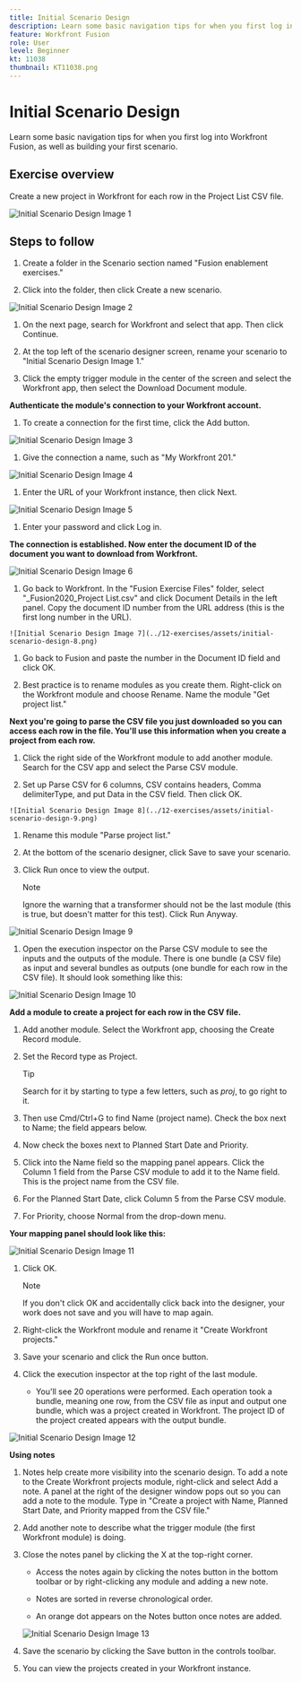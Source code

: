 ```yaml
---
title: Initial Scenario Design
description: Learn some basic navigation tips for when you first log into Workfront Fusion, as well as building your first scenario.
feature: Workfront Fusion
role: User
level: Beginner
kt: 11038
thumbnail: KT11038.png
---
```


# Initial Scenario Design

Learn some basic navigation tips for when you first log into Workfront Fusion, as well as building your first scenario.

## Exercise overview

Create a new project in Workfront for each row in the Project List CSV file.

![Initial Scenario Design Image 1](../12-exercises/assets/initial-scenario-design-1.png)

## Steps to follow

1. Create a folder in the Scenario section named "Fusion enablement exercises."

1. Click into the folder, then click Create a new scenario.

![Initial Scenario Design Image 2](../12-exercises/assets/initial-scenario-design-2.png)

   1. On the next page, search for Workfront and select that app. Then click Continue.

   1. At the top left of the scenario designer screen, rename your scenario to "Initial Scenario Design Image 1."

   1. Click the empty trigger module in the center of the screen and select the Workfront app, then select the Download Document module.

**Authenticate the module's connection to your Workfront account.**

   1. To create a connection for the first time, click the Add button.

   ![Initial Scenario Design Image 3](../12-exercises/assets/initial-scenario-design-3.png)

   1. Give the connection a name, such as "My Workfront 201."

   ![Initial Scenario Design Image 4](../12-exercises/assets/initial-scenario-design-4.png)

   1. Enter the URL of your Workfront instance, then click Next.

   ![Initial Scenario Design Image 5](../12-exercises/assets/initial-scenario-design-5.png)

   1. Enter your password and click Log in.

**The connection is established. Now enter the document ID of the document you want to download from Workfront.**

   ![Initial Scenario Design Image 6](../12-exercises/assets/initial-scenario-design-7.png)

   1. Go back to Workfront. In the "Fusion Exercise Files" folder, select "_Fusion2020_Project List.csv" and click Document Details in the left panel. Copy the document ID number from the URL address (this is the first long number in the URL).

    ![Initial Scenario Design Image 7](../12-exercises/assets/initial-scenario-design-8.png)

   1. Go back to Fusion and paste the number in the Document ID field and click OK.

   1. Best practice is to rename modules as you create them. Right-click on the Workfront module and choose Rename. Name the module "Get project list."

**Next you're going to parse the CSV file you just downloaded so you can access each row in the file. You'll use this information when you create a project from each row.**

   1. Click the right side of the Workfront module to add another module. Search for the CSV app and select the Parse CSV module.

   1. Set up Parse CSV for 6 columns, CSV contains headers, Comma delimiterType, and put Data in the CSV field. Then click OK.

    ![Initial Scenario Design Image 8](../12-exercises/assets/initial-scenario-design-9.png)

   1. Rename this module "Parse project list."

   1. At the bottom of the scenario designer, click Save to save your scenario.

   1. Click Run once to view the output.

      >[!NOTE]
      >
      >Ignore the warning that a transformer should not be the last module (this is true, but doesn't matter for this test). Click Run Anyway.

   ![Initial Scenario Design Image 9](../12-exercises/assets/initial-scenario-design-10.png)

   1. Open the execution inspector on the Parse CSV module to see the inputs and the outputs of the module. There is one bundle (a CSV file) as input and several bundles as outputs (one bundle for each row in the CSV file). It should look something like this:

   ![Initial Scenario Design Image 10](../12-exercises/assets/initial-scenario-design-11.png)

**Add a module to create a project for each row in the CSV file.**

   1. Add another module. Select the Workfront app, choosing the Create Record module.

   1. Set the Record type as Project.

      >[!TIP]
      >
      >Search for it by starting to type a few letters, such as *proj*, to go right to it.

   1. Then use Cmd/Ctrl+G to find Name (project name). Check the box next to Name; the field appears below.

   1. Now check the boxes next to Planned Start Date and Priority.

   1. Click into the Name field so the mapping panel appears. Click the Column 1 field from the Parse CSV module to add it to the Name field. This is the project name from the CSV file.

   1. For the Planned Start Date, click Column 5 from the Parse CSV module.

   1. For Priority, choose Normal from the drop-down menu.

**Your mapping panel should look like this:**

   ![Initial Scenario Design Image 11](../12-exercises/assets/initial-scenario-design-12.png)

   1. Click OK.
 
      >[!NOTE]
      >
      >If you don't click OK and accidentally click back into the designer, your work does not save and you will have to map again.

   1. Right-click the Workfront module and rename it "Create Workfront projects."

   1. Save your scenario and click the Run once button.

   1. Click the execution inspector at the top right of the last module.

      + You'll see 20 operations were performed. Each operation took a bundle, meaning one row, from the CSV file as input and output one bundle, which was a project created in Workfront. The project ID of the project created appears with the output bundle.

   ![Initial Scenario Design Image 12](../12-exercises/assets/initial-scenario-design-13.png)

**Using notes**

   1. Notes help create more visibility into the scenario design. To add a note to the Create Workfront projects module, right-click and select Add a note. A panel at the right of the designer window pops out so you can add a note to the module. Type in "Create a project with Name, Planned Start Date, and Priority mapped from the CSV file."

   1. Add another note to describe what the trigger module (the first Workfront module) is doing.

   1. Close the notes panel by clicking the X at the top-right corner.

        + Access the notes again by clicking the notes button in the bottom toolbar or by right-clicking any module and adding a new note.

        + Notes are sorted in reverse chronological order.

        + An orange dot appears on the Notes button once notes are added.

        ![Initial Scenario Design Image 13](../12-exercises/assets/initial-scenario-design-14.png)

   1. Save the scenario by clicking the Save button in the controls toolbar.

   1. You can view the projects created in your Workfront instance.
